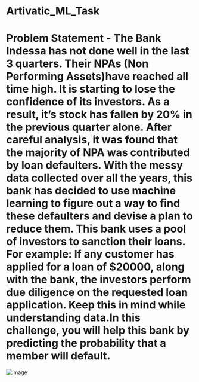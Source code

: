# Artivatic_ML_Task
# Problem Statement - **The Bank Indessa has not done well in the last 3 quarters. Their NPAs (Non Performing Assets)have reached all time high. It is starting to lose the confidence of its investors. As a result, it’s stock has fallen by 20% in the previous quarter alone. After careful analysis, it was found that the majority of NPA was contributed by loan defaulters. With the messy data collected over all the years, this bank has decided to use machine learning to figure out a way to find these defaulters and devise a plan to reduce them. This bank uses a pool of investors to sanction their loans. For example: If any customer has applied for a loan of $20000, along with the bank, the investors perform due diligence on the requested loan application. Keep this in mind while understanding data.In this challenge, you will help this bank by predicting the probability that a member will default.**

![image](https://user-images.githubusercontent.com/84221889/118356084-317b9480-b591-11eb-8783-25ac253258c8.png)
